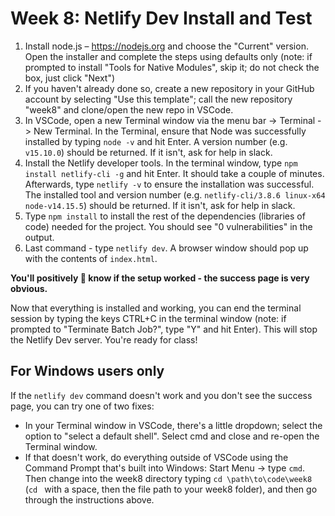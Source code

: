 # Week 8: Netlify Dev Install and Test

1. Install node.js – https://nodejs.org and choose the "Current" version. Open the installer and complete the steps using defaults only (note: if prompted to install "Tools for Native Modules", skip it; do not check the box, just click "Next")
1. If you haven't already done so, create a new repository in your GitHub account by selecting "Use this template"; call the new repository "week8" and clone/open the new repo in VSCode.
1. In VSCode, open a new Terminal window via the menu bar -> Terminal -> New Terminal. In the Terminal, ensure that Node was successfully installed by typing `node -v` and hit Enter. A version number (e.g. `v15.10.0`) should be returned.  If it isn't, ask for help in slack.
1. Install the Netlify developer tools. In the terminal window, type `npm install netlify-cli -g` and hit Enter. It should take a couple of minutes. Afterwards, type `netlify -v` to ensure the installation was successful.  The installed tool and version number (e.g. `netlify-cli/3.8.6 linux-x64 node-v14.15.5`) should be returned.  If it isn't, ask for help in slack.
1. Type `npm install` to install the rest of the dependencies (libraries of code) needed for the project.  You should see "0 vulnerabilities" in the output.
1. Last command - type `netlify dev`. A browser window should pop up with the contents of `index.html`.

**You'll positively 💯 know if the setup worked - the success page is very obvious.**

Now that everything is installed and working, you can end the terminal session by typing the keys CTRL+C in the terminal window (note: if prompted to "Terminate Batch Job?", type "Y" and hit Enter).  This will stop the Netlify Dev server.  You're ready for class!

## For Windows users only

If the `netlify dev` command doesn't work and you don't see the success page, you can try one of two fixes:

- In your Terminal window in VSCode, there's a little dropdown; select the option to "select a default shell". Select cmd and close and re-open the Terminal window.
- If that doesn't work, do everything outside of VSCode using the Command Prompt that's built into Windows: Start Menu -> type `cmd`. Then change into the week8 directory typing `cd \path\to\code\week8` (`cd ` with a space, then the file path to your week8 folder), and then go through the instructions above.
